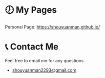 # 🕖 My Pages 

Personal Page: https://shouyuanman.github.io/

# 📞 Contact Me

Feel free to email me for any questions.
- shouyuanman2293@gmail.com

<!--
**shouyuanman/shouyuanman** is a ✨ _special_ ✨ repository because its `README.md` (this file) appears on your GitHub profile.

Here are some ideas to get you started:

- 🔭 I’m currently working on ...
- 🌱 I’m currently learning ...
- 👯 I’m looking to collaborate on ...
- 🤔 I’m looking for help with ...
- 💬 Ask me about ...
- 📫 How to reach me: ...
- 😄 Pronouns: ...
- ⚡ Fun fact: ...
-->

